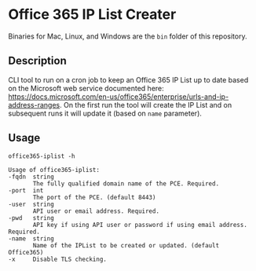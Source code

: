 # Office 365 IP List Creater
Binaries for Mac, Linux, and Windows are the `bin` folder of this repository.

## Description
CLI tool to run on a cron job to keep an Office 365 IP List up to date based on the Microsoft web service documented here: https://docs.microsoft.com/en-us/office365/enterprise/urls-and-ip-address-ranges.
On the first run the tool will create the IP List and on subsequent runs it will update it (based on `name` parameter).

## Usage
`office365-iplist -h`

```
Usage of office365-iplist:
-fqdn  string
       The fully qualified domain name of the PCE. Required.
-port  int
       The port of the PCE. (default 8443)
-user  string
       API user or email address. Required.
-pwd   string
       API key if using API user or password if using email address. Required.
-name  string
       Name of the IPList to be created or updated. (default Office365)
-x     Disable TLS checking.
```
